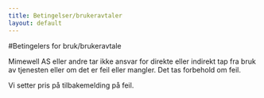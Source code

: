 ```yaml
---
title: Betingelser/brukeravtaler
layout: default
---
```


#Betingelers for bruk/brukeravtale

Mimewell AS eller andre tar ikke ansvar for direkte eller indirekt tap fra
bruk av tjenesten eller om det er feil eller mangler.
Det tas forbehold om feil.

Vi setter pris på tilbakemelding på feil.
